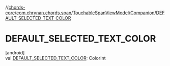 //[chords-core](../../../../index.md)/[com.chrynan.chords.span](../../index.md)/[TouchableSpanViewModel](../index.md)/[Companion](index.md)/[DEFAULT_SELECTED_TEXT_COLOR](-d-e-f-a-u-l-t_-s-e-l-e-c-t-e-d_-t-e-x-t_-c-o-l-o-r.md)

# DEFAULT_SELECTED_TEXT_COLOR

[android]\
val [DEFAULT_SELECTED_TEXT_COLOR](-d-e-f-a-u-l-t_-s-e-l-e-c-t-e-d_-t-e-x-t_-c-o-l-o-r.md): ColorInt

